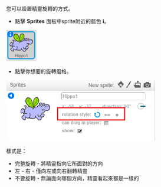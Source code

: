 您可以設置精靈旋轉的方式。

- 點擊 **Sprites** 面板中sprite附近的藍色 **i**。

![點選我](images/click-i.png)

- 點擊你想要的旋轉風格。

![不同的旋轉風格](images/rotation-style.png)

樣式是：

- 完整旋轉 - 將精靈指向它所面對的方向
- 左 - 右 - 僅向左或向右翻轉精靈
- 不要旋轉 - 無論面向哪個方向，精靈看起來都是一樣的